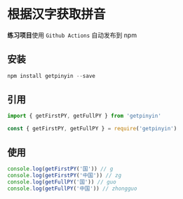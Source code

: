 # 根据汉字获取拼音

**练习项目**使用 `Github Actions` 自动发布到 npm

## 安装

```js
npm install getpinyin --save
```

## 引用

```js
import { getFirstPY, getFullPY } from 'getpinyin'
```

```js
const { getFirstPY, getFullPY } = require('getpinyin')
```

## 使用

```js
console.log(getFirstPY('国')) // g
console.log(getFirstPY('中国')) // zg
console.log(getFullPY('国')) // guo
console.log(getFullPY('中国')) // zhongguo
```
